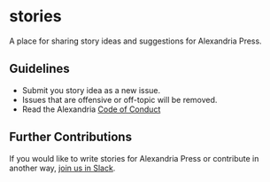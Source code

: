 # stories
A place for sharing story ideas and suggestions for Alexandria Press.

## Guidelines
* Submit you story idea as a new issue.
* Issues that are offensive or off-topic will be removed.
* Read the Alexandria [Code of Conduct](https://github.com/dloa/stories/blob/master/code-of-conduct)

## Further Contributions
If you would like to write stories for Alexandria Press or contribute in another way, [join us in Slack](http://dloaslack.bitspill.net/).
